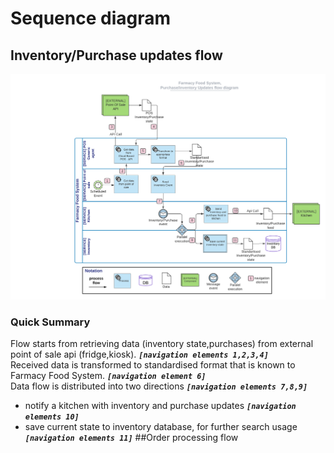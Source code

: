 # Sequence diagram

## Inventory/Purchase updates flow
!["Component diagram"](./images/us_purchase-inventory_feed_flow.png)
### Quick Summary
Flow starts from retrieving data (inventory state,purchases) from external point of sale api (fridge,kiosk). _**`[navigation elements 1,2,3,4]`**_  
Received data is transformed to standardised format that is known to Farmacy Food System. _**`[navigation element 6]`**_  
Data flow is distributed into two directions _**`[navigation elements 7,8,9]`**_
 - notify a kitchen with inventory and purchase updates _**`[navigation elements 10]`**_
 - save current state to inventory database, for further search usage _**`[navigation elements 11]`**_
##Order processing flow
